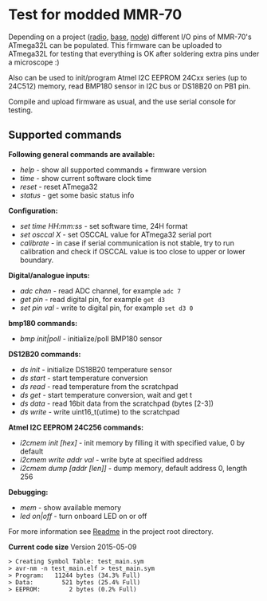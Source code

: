 Test for modded MMR-70
======================

Depending on a project ([radio](https://github.com/achilikin/mmr70mod/blob/master/radio), [base](https://github.com/achilikin/mmr70mod/blob/master/base), [node](https://github.com/achilikin/mmr70mod/blob/master/node)) different I/O pins of MMR-70's ATmega32L can be populated. This firmware can be uploaded to ATmega32L for testing that everything is OK after soldering extra pins under a microscope :)

Also can be used to init/program Atmel I2C EEPROM 24Cxx series (up to 24C512) memory, read BMP180 sensor in I2C bus or DS18B20 on PB1 pin. 

Compile and upload firmware as usual, and the use serial console for testing.

Supported commands
-----------------

**Following general commands are available:**
* _help_ - show all supported commands + firmware version
* _time_ - show current software clock time
* _reset_  - reset ATmega32
* _status_ - get some basic status info

**Configuration:**
* _set time HH:mm:ss_ - set software time, 24H format
* _set osccal X_ - set OSCCAL value for ATmega32 serial port 
* _calibrate_ - in case if serial communication is not stable, try to run calibration and check if OSCCAL value is too close to upper or lower boundary.

**Digital/analogue inputs:**
* _adc chan_ - read ADC channel, for example `adc 7`
* _get pin_ - read digital pin, for example `get d3`
* _set pin val_ - write to digital pin, for example `set d3 0` 

**bmp180 commands:**
* _bmp init|poll_ - initialize/poll BMP180 sensor

**DS12B20 commands:**
* _ds init_ - initialize DS18B20 temperature sensor
* _ds start_ - start temperature conversion
* _ds read_ - read temperature from the scratchpad
* _ds get_ - start temperature conversion, wait and get t
* _ds data_ - read 16bit data from the scratchpad (bytes [2-3])
* _ds write_ - write uint16_t(utime) to the scratchpad

**Atmel I2C EEPROM 24C256 commands:**
* _i2cmem init [hex]_ - init memory by filling it with specified value, 0 by default
* _i2cmem write addr val_ - write byte at specified address
* _i2cmem dump [addr [len]]_ - dump memory, default address 0, length 256

**Debugging:**
* _mem_ - show available memory
* _led on|off_ - turn onboard LED on or off

For more information see [Readme](https://github.com/achilikin/mmr70mod/) in the project root directory.

**Current code size**
Version 2015-05-09
```
> Creating Symbol Table: test_main.sym
> avr-nm -n test_main.elf > test_main.sym
> Program:   11244 bytes (34.3% Full)
> Data:        521 bytes (25.4% Full)
> EEPROM:        2 bytes (0.2% Full)
```
